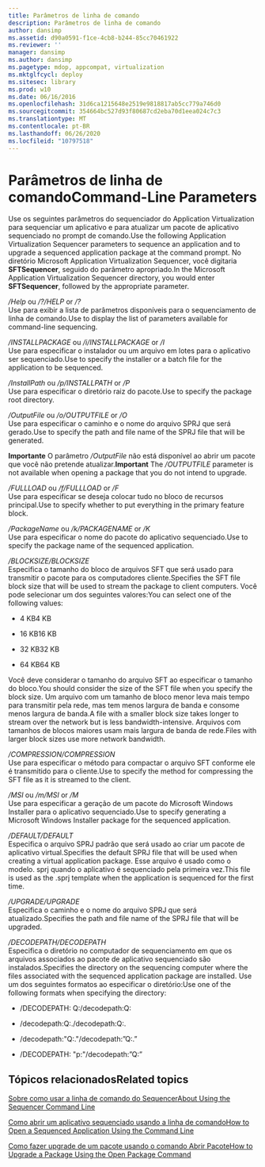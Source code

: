 ```yaml
---
title: Parâmetros de linha de comando
description: Parâmetros de linha de comando
author: dansimp
ms.assetid: d90a0591-f1ce-4cb8-b244-85cc70461922
ms.reviewer: ''
manager: dansimp
ms.author: dansimp
ms.pagetype: mdop, appcompat, virtualization
ms.mktglfcycl: deploy
ms.sitesec: library
ms.prod: w10
ms.date: 06/16/2016
ms.openlocfilehash: 31d6ca1215648e2519e9818817ab5cc779a746d0
ms.sourcegitcommit: 354664bc527d93f80687cd2eba70d1eea024c7c3
ms.translationtype: MT
ms.contentlocale: pt-BR
ms.lasthandoff: 06/26/2020
ms.locfileid: "10797518"
---
```

# <span data-ttu-id="3c4ce-103">Parâmetros de linha de comando</span><span class="sxs-lookup"><span data-stu-id="3c4ce-103">Command-Line Parameters</span></span>


<span data-ttu-id="3c4ce-104">Use os seguintes parâmetros do sequenciador do Application Virtualization para sequenciar um aplicativo e para atualizar um pacote de aplicativo sequenciado no prompt de comando.</span><span class="sxs-lookup"><span data-stu-id="3c4ce-104">Use the following Application Virtualization Sequencer parameters to sequence an application and to upgrade a sequenced application package at the command prompt.</span></span> <span data-ttu-id="3c4ce-105">No diretório Microsoft Application Virtualization Sequencer, você digitaria **SFTSequencer**, seguido do parâmetro apropriado.</span><span class="sxs-lookup"><span data-stu-id="3c4ce-105">In the Microsoft Application Virtualization Sequencer directory, you would enter **SFTSequencer**, followed by the appropriate parameter.</span></span>

<a href="" id="-help-or---"></a><span data-ttu-id="3c4ce-106">*/Help* ou */?*</span><span class="sxs-lookup"><span data-stu-id="3c4ce-106">*/HELP* or */?*</span></span>  
<span data-ttu-id="3c4ce-107">Use para exibir a lista de parâmetros disponíveis para o sequenciamento de linha de comando.</span><span class="sxs-lookup"><span data-stu-id="3c4ce-107">Use to display the list of parameters available for command-line sequencing.</span></span>

<a href="" id="-installpackage-or--i"></a><span data-ttu-id="3c4ce-108">*/INSTALLPACKAGE* ou */i*</span><span class="sxs-lookup"><span data-stu-id="3c4ce-108">*/INSTALLPACKAGE* or */I*</span></span>  
<span data-ttu-id="3c4ce-109">Use para especificar o instalador ou um arquivo em lotes para o aplicativo ser sequenciado.</span><span class="sxs-lookup"><span data-stu-id="3c4ce-109">Use to specify the installer or a batch file for the application to be sequenced.</span></span>

<a href="" id="-installpath-or--p"></a><span data-ttu-id="3c4ce-110">*/InstallPath* ou */p*</span><span class="sxs-lookup"><span data-stu-id="3c4ce-110">*/INSTALLPATH* or */P*</span></span>  
<span data-ttu-id="3c4ce-111">Use para especificar o diretório raiz do pacote.</span><span class="sxs-lookup"><span data-stu-id="3c4ce-111">Use to specify the package root directory.</span></span>

<a href="" id="-outputfile-or--o"></a><span data-ttu-id="3c4ce-112">*/OutputFile* ou */o*</span><span class="sxs-lookup"><span data-stu-id="3c4ce-112">*/OUTPUTFILE* or */O*</span></span>  
<span data-ttu-id="3c4ce-113">Use para especificar o caminho e o nome do arquivo SPRJ que será gerado.</span><span class="sxs-lookup"><span data-stu-id="3c4ce-113">Use to specify the path and file name of the SPRJ file that will be generated.</span></span>

<span data-ttu-id="3c4ce-114">**Importante**  O parâmetro */OutputFile* não está disponível ao abrir um pacote que você não pretende atualizar.</span><span class="sxs-lookup"><span data-stu-id="3c4ce-114">**Important** The */OUTPUTFILE* parameter is not available when opening a package that you do not intend to upgrade.</span></span>

 

<a href="" id="-fullload-or--f"></a><span data-ttu-id="3c4ce-115">*/FULLLOAD* ou */f*</span><span class="sxs-lookup"><span data-stu-id="3c4ce-115">*/FULLLOAD* or */F*</span></span>  
<span data-ttu-id="3c4ce-116">Use para especificar se deseja colocar tudo no bloco de recursos principal.</span><span class="sxs-lookup"><span data-stu-id="3c4ce-116">Use to specify whether to put everything in the primary feature block.</span></span>

<a href="" id="-packagename-or--k"></a><span data-ttu-id="3c4ce-117">*/PackageName* ou */k*</span><span class="sxs-lookup"><span data-stu-id="3c4ce-117">*/PACKAGENAME* or */K*</span></span>  
<span data-ttu-id="3c4ce-118">Use para especificar o nome do pacote do aplicativo sequenciado.</span><span class="sxs-lookup"><span data-stu-id="3c4ce-118">Use to specify the package name of the sequenced application.</span></span>

<a href="" id="-blocksize"></a>*<span data-ttu-id="3c4ce-119">/BLOCKSIZE</span><span class="sxs-lookup"><span data-stu-id="3c4ce-119">/BLOCKSIZE</span></span>*  
<span data-ttu-id="3c4ce-120">Especifica o tamanho do bloco de arquivos SFT que será usado para transmitir o pacote para os computadores cliente.</span><span class="sxs-lookup"><span data-stu-id="3c4ce-120">Specifies the SFT file block size that will be used to stream the package to client computers.</span></span> <span data-ttu-id="3c4ce-121">Você pode selecionar um dos seguintes valores:</span><span class="sxs-lookup"><span data-stu-id="3c4ce-121">You can select one of the following values:</span></span>

-   <span data-ttu-id="3c4ce-122">4 KB</span><span class="sxs-lookup"><span data-stu-id="3c4ce-122">4 KB</span></span>

-   <span data-ttu-id="3c4ce-123">16 KB</span><span class="sxs-lookup"><span data-stu-id="3c4ce-123">16 KB</span></span>

-   <span data-ttu-id="3c4ce-124">32 KB</span><span class="sxs-lookup"><span data-stu-id="3c4ce-124">32 KB</span></span>

-   <span data-ttu-id="3c4ce-125">64 KB</span><span class="sxs-lookup"><span data-stu-id="3c4ce-125">64 KB</span></span>

<span data-ttu-id="3c4ce-126">Você deve considerar o tamanho do arquivo SFT ao especificar o tamanho do bloco.</span><span class="sxs-lookup"><span data-stu-id="3c4ce-126">You should consider the size of the SFT file when you specify the block size.</span></span> <span data-ttu-id="3c4ce-127">Um arquivo com um tamanho de bloco menor leva mais tempo para transmitir pela rede, mas tem menos largura de banda e consome menos largura de banda.</span><span class="sxs-lookup"><span data-stu-id="3c4ce-127">A file with a smaller block size takes longer to stream over the network but is less bandwidth-intensive.</span></span> <span data-ttu-id="3c4ce-128">Arquivos com tamanhos de blocos maiores usam mais largura de banda de rede.</span><span class="sxs-lookup"><span data-stu-id="3c4ce-128">Files with larger block sizes use more network bandwidth.</span></span>

<a href="" id="-compression"></a>*<span data-ttu-id="3c4ce-129">/COMPRESSION</span><span class="sxs-lookup"><span data-stu-id="3c4ce-129">/COMPRESSION</span></span>*  
<span data-ttu-id="3c4ce-130">Use para especificar o método para compactar o arquivo SFT conforme ele é transmitido para o cliente.</span><span class="sxs-lookup"><span data-stu-id="3c4ce-130">Use to specify the method for compressing the SFT file as it is streamed to the client.</span></span>

<a href="" id="-msi-or--m"></a><span data-ttu-id="3c4ce-131">*/MSI* ou */m*</span><span class="sxs-lookup"><span data-stu-id="3c4ce-131">*/MSI* or */M*</span></span>  
<span data-ttu-id="3c4ce-132">Use para especificar a geração de um pacote do Microsoft Windows Installer para o aplicativo sequenciado.</span><span class="sxs-lookup"><span data-stu-id="3c4ce-132">Use to specify generating a Microsoft Windows Installer package for the sequenced application.</span></span>

<a href="" id="-default"></a>*<span data-ttu-id="3c4ce-133">/DEFAULT</span><span class="sxs-lookup"><span data-stu-id="3c4ce-133">/DEFAULT</span></span>*  
<span data-ttu-id="3c4ce-134">Especifica o arquivo SPRJ padrão que será usado ao criar um pacote de aplicativo virtual.</span><span class="sxs-lookup"><span data-stu-id="3c4ce-134">Specifies the default SPRJ file that will be used when creating a virtual application package.</span></span> <span data-ttu-id="3c4ce-135">Esse arquivo é usado como o modelo. sprj quando o aplicativo é sequenciado pela primeira vez.</span><span class="sxs-lookup"><span data-stu-id="3c4ce-135">This file is used as the .sprj template when the application is sequenced for the first time.</span></span>

<a href="" id="-upgrade"></a>*<span data-ttu-id="3c4ce-136">/UPGRADE</span><span class="sxs-lookup"><span data-stu-id="3c4ce-136">/UPGRADE</span></span>*  
<span data-ttu-id="3c4ce-137">Especifica o caminho e o nome do arquivo SPRJ que será atualizado.</span><span class="sxs-lookup"><span data-stu-id="3c4ce-137">Specifies the path and file name of the SPRJ file that will be upgraded.</span></span>

<a href="" id="-decodepath"></a>*<span data-ttu-id="3c4ce-138">/DECODEPATH</span><span class="sxs-lookup"><span data-stu-id="3c4ce-138">/DECODEPATH</span></span>*  
<span data-ttu-id="3c4ce-139">Especifica o diretório no computador de sequenciamento em que os arquivos associados ao pacote de aplicativo sequenciado são instalados.</span><span class="sxs-lookup"><span data-stu-id="3c4ce-139">Specifies the directory on the sequencing computer where the files associated with the sequenced application package are installed.</span></span> <span data-ttu-id="3c4ce-140">Use um dos seguintes formatos ao especificar o diretório:</span><span class="sxs-lookup"><span data-stu-id="3c4ce-140">Use one of the following formats when specifying the directory:</span></span>

-   <span data-ttu-id="3c4ce-141">/DECODEPATH: Q:</span><span class="sxs-lookup"><span data-stu-id="3c4ce-141">/decodepath:Q:</span></span>

-   <span data-ttu-id="3c4ce-142">/decodepath:Q:.</span><span class="sxs-lookup"><span data-stu-id="3c4ce-142">/decodepath:Q:.</span></span>

-   <span data-ttu-id="3c4ce-143">/decodepath:"Q:."</span><span class="sxs-lookup"><span data-stu-id="3c4ce-143">/decodepath:”Q:.”</span></span>

-   <span data-ttu-id="3c4ce-144">/DECODEPATH: "p:"</span><span class="sxs-lookup"><span data-stu-id="3c4ce-144">/decodepath:”Q:”</span></span>

## <span data-ttu-id="3c4ce-145">Tópicos relacionados</span><span class="sxs-lookup"><span data-stu-id="3c4ce-145">Related topics</span></span>


[<span data-ttu-id="3c4ce-146">Sobre como usar a linha de comando do Sequencer</span><span class="sxs-lookup"><span data-stu-id="3c4ce-146">About Using the Sequencer Command Line</span></span>](about-using-the-sequencer-command-line.md)

[<span data-ttu-id="3c4ce-147">Como abrir um aplicativo sequenciado usando a linha de comando</span><span class="sxs-lookup"><span data-stu-id="3c4ce-147">How to Open a Sequenced Application Using the Command Line</span></span>](how-to-open-a-sequenced-application-using-the-command-line.md)

[<span data-ttu-id="3c4ce-148">Como fazer upgrade de um pacote usando o comando Abrir Pacote</span><span class="sxs-lookup"><span data-stu-id="3c4ce-148">How to Upgrade a Package Using the Open Package Command</span></span>](how-to-upgrade-a-package-using-the-open-package-command.md)

 

 





